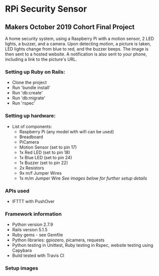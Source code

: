 # RPi Security Sensor
## Makers October 2019 Cohort Final Project

A home security system, using a Raspberry Pi  with a motion sensor, 2 LED lights, a buzzer, and a camera. Upon detecting motion, a picture is taken, LED lights change from blue to red, and the buzzer beeps. The image is then sent to a hosted website. A notification is also sent to your phone, including a link to the picture's URL.

### Setting up Ruby on Rails:
- Clone the project
- Run 'bundle install'
- Run 'db:create'
- Run 'db:migrate'
- Run 'rspec'

### Setting up hardware:
- List of components:
  - Raspberry Pi (any model with wifi can be used)
  - Breadboard
  - PiCamera
  - Motion Sensor (set to pin 17)
  - 1x Red LED (set to pin 18)
  - 1x Blue LED (set to pin 24)
  - 1x Buzzer (set to pin 22)
  - 2x Resistors
  - 9x m/f Jumper Wires
  - 1x m/m Jumper Wire
*See images below for further setup details*

### APIs used
- IFTTT with PushOver

### Framework information
- Python version 2.7.9
- Rails version 5.1.5
- Ruby gems - see Gemfile
- Python libraries: gpiozero, picamera, requests
- Python testing in Unittest, Ruby testing in Rspec, website testing using Capybara
- Build tested with Travis CI

### Setup images
